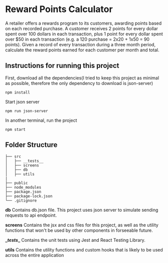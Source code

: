 # Reward Points Calculator

A retailer offers a rewards program to its customers, awarding points based on each recorded purchase.
A customer receives 2 points for every dollar spent over 100 dollars in each transaction, plus 1 point for every dollar spent over $50 in each transaction (e.g. a 120 purchase = 2x20 + 1x50 = 90 points).
Given a record of every transaction during a three month period, calculate the reward points earned for each customer per month and total.

## Instructions for running this project
First, download all the dependencies(I tried to keep this project as minimal as possible, therefore the only dependency to download is json-server)
```
npm install
```

Start json server
```
npm run json-server
```

In another terminal, run the project
```
npm start
```


## Folder Structure
```
├── src
│   ├── __tests__ 
│   ├── screens
│   ├── db
│   ├── utils
|
├── public
├── node_modules
├── package.json
├── package-lock.json 
└── .gitignore
```
**db**
Contains db.json file. This project uses json server to simulate sending requests to api endpoint.

**screens**
Contains the jsx and css files for this project, as well as the utility functions that won't be used by other components in forseeable future.

**\__tests__**
Contains the unit tests using Jest and React Testing Library.

**utils**
Contains the utility functions and custom hooks that is likely to be used across the entire application

